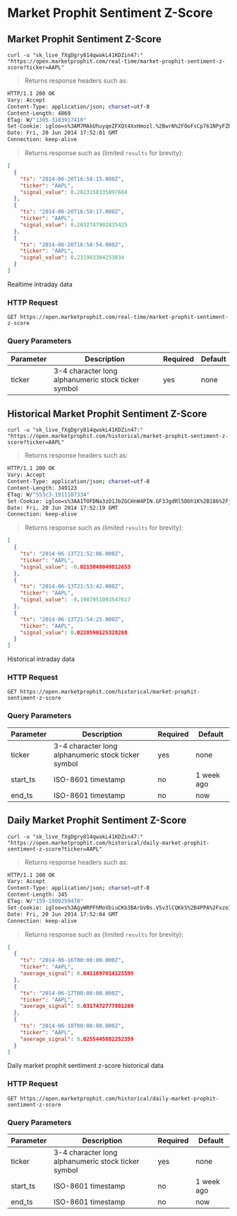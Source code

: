
# Market Prophit Sentiment Z-Score


## Market Prophit Sentiment Z-Score

```shell
curl -u "sk_live_fXgDgry814qwakL41KDZin47:" "https://open.marketprophit.com/real-time/market-prophit-sentiment-z-score?ticker=AAPL"
```

> Returns response headers such as:

```bash
HTTP/1.1 200 OK
Vary: Accept
Content-Type: application/json; charset=utf-8
Content-Length: 4869
ETag: W/"1305-3183917410"
Set-Cookie: igloo=s%3AM7MAkUhuyqeZFXQt4XxHmozl.%2BwrN%2FOoFsCp761NPyFZRVtZXIg0V7cks%2BeQ%2FwN5fpmw; Path=/; Expires=Sat, 21 Jun 2014 17:52:01 GMT; HttpOnly
Date: Fri, 20 Jun 2014 17:52:01 GMT
Connection: keep-alive


```

> Returns response such as (limited `results` for brevity):

```json
[
  {
    "ts": "2014-06-20T16:58:15.000Z",
    "ticker": "AAPL",
    "signal_value": 0.2023158335097684
  },
  {
    "ts": "2014-06-20T16:58:17.000Z",
    "ticker": "AAPL",
    "signal_value": 0.2032747902835425
  },
  {
    "ts": "2014-06-20T16:58:54.000Z",
    "ticker": "AAPL",
    "signal_value": 0.231983304253834
  }
]
```

Realtime intraday data

### HTTP Request

`GET https://open.marketprophit.com/real-time/market-prophit-sentiment-z-score`

### Query Parameters

Parameter | Description | Required | Default
--------- | ----------- | -------- | -------
ticker | 3-4 character long alphanumeric stock ticker symbol | yes | none



## Historical Market Prophit Sentiment Z-Score

```shell
curl -u "sk_live_fXgDgry814qwakL41KDZin47:" "https://open.marketprophit.com/historical/market-prophit-sentiment-z-score?ticker=AAPL"
```

> Returns response headers such as:

```bash
HTTP/1.1 200 OK
Vary: Accept
Content-Type: application/json; charset=utf-8
Content-Length: 349123
ETag: W/"553c3-1911107334"
Set-Cookie: igloo=s%3AA1TOFDNa3zO1JbZGCHnW4PIN.GF3JgdRl5Dbh1K%2B186%2Fj6weyOA2toI0C%2BSUTJXkQL%2Bc; Path=/; Expires=Sat, 21 Jun 2014 17:52:19 GMT; HttpOnly
Date: Fri, 20 Jun 2014 17:52:19 GMT
Connection: keep-alive


```

> Returns response such as (limited `results` for brevity):

```json
[
  {
    "ts": "2014-06-13T21:52:06.000Z",
    "ticker": "AAPL",
    "signal_value": -0.0213048049812653
  },
  {
    "ts": "2014-06-13T21:53:42.000Z",
    "ticker": "AAPL",
    "signal_value": -0.1007951003547617
  },
  {
    "ts": "2014-06-13T21:54:25.000Z",
    "ticker": "AAPL",
    "signal_value": 0.0228590125328268
  }
]
```

Historical intraday data

### HTTP Request

`GET https://open.marketprophit.com/historical/market-prophit-sentiment-z-score`

### Query Parameters

Parameter | Description | Required | Default
--------- | ----------- | -------- | -------
ticker | 3-4 character long alphanumeric stock ticker symbol | yes | none
start_ts | ISO-8601 timestamp | no | 1 week ago
end_ts | ISO-8601 timestamp | no | now


## Daily Market Prophit Sentiment Z-Score

```shell
curl -u "sk_live_fXgDgry814qwakL41KDZin47:" "https://open.marketprophit.com/historical/daily-market-prophit-sentiment-z-score?ticker=AAPL"
```

> Returns response headers such as:

```bash
HTTP/1.1 200 OK
Vary: Accept
Content-Type: application/json; charset=utf-8
Content-Length: 345
ETag: W/"159-1909259470"
Set-Cookie: igloo=s%3AgyWRPFhMoVbiuCKb3BArbVBs.V5v3lCQKkS%2B4PPA%2Fxzo1qqAU983%2B4M2JiXwMEa5vwfw; Path=/; Expires=Sat, 21 Jun 2014 17:52:04 GMT; HttpOnly
Date: Fri, 20 Jun 2014 17:52:04 GMT
Connection: keep-alive


```

> Returns response such as (limited `results` for brevity):

```json
[
  {
    "ts": "2014-06-16T00:00:00.000Z",
    "ticker": "AAPL",
    "average_signal": 0.0411697014125595
  },
  {
    "ts": "2014-06-17T00:00:00.000Z",
    "ticker": "AAPL",
    "average_signal": 0.0317472777801269
  },
  {
    "ts": "2014-06-18T00:00:00.000Z",
    "ticker": "AAPL",
    "average_signal": 0.0255445882252359
  }
]
```

Daily market prophit sentiment z-score historical data

### HTTP Request

`GET https://open.marketprophit.com/historical/daily-market-prophit-sentiment-z-score`

### Query Parameters

Parameter | Description | Required | Default
--------- | ----------- | -------- | -------
ticker | 3-4 character long alphanumeric stock ticker symbol | yes | none
start_ts | ISO-8601 timestamp | no | 1 week ago
end_ts | ISO-8601 timestamp | no | now
